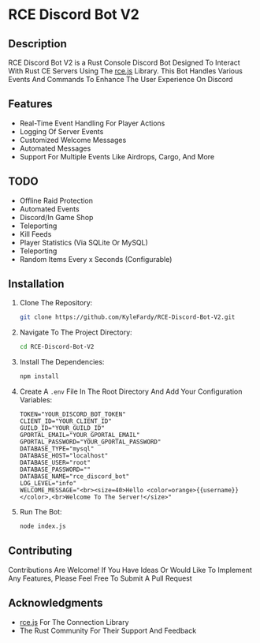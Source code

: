 # RCE Discord Bot V2

## Description

RCE Discord Bot V2 is a Rust Console Discord Bot Designed To Interact With Rust CE Servers Using The [rce.js](https://github.com/b1nzeex/rce.js) Library. This Bot Handles Various Events And Commands To Enhance The User Experience On Discord

## Features

- Real-Time Event Handling For Player Actions
- Logging Of Server Events
- Customized Welcome Messages
- Automated Messages
- Support For Multiple Events Like Airdrops, Cargo, And More

## TODO

- Offline Raid Protection
- Automated Events
- Discord/In Game Shop
- Teleporting
- Kill Feeds
- Player Statistics (Via SQLite Or MySQL)
- Teleporting
- Random Items Every x Seconds (Configurable)

## Installation

1. Clone The Repository:
    ```bash
    git clone https://github.com/KyleFardy/RCE-Discord-Bot-V2.git
    ```

2. Navigate To The Project Directory:
    ```bash
    cd RCE-Discord-Bot-V2
    ```

3. Install The Dependencies:
    ```bash
    npm install
    ```

4. Create A `.env` File In The Root Directory And Add Your Configuration Variables:
    ```env
    TOKEN="YOUR_DISCORD_BOT_TOKEN"
    CLIENT_ID="YOUR_CLIENT_ID"
    GUILD_ID="YOUR_GUILD_ID"
    GPORTAL_EMAIL="YOUR_GPORTAL_EMAIL"
    GPORTAL_PASSWORD="YOUR_GPORTAL_PASSWORD"
    DATABASE_TYPE="mysql"
    DATABASE_HOST="localhost"
    DATABASE_USER="root"
    DATABASE_PASSWORD=""
    DATABASE_NAME="rce_discord_bot"
    LOG_LEVEL="info"
    WELCOME_MESSAGE="<br><size=40>Hello <color=orange>{{username}}</color>,<br>Welcome To The Server!</size>"
    ```

5. Run The Bot:
    ```bash
    node index.js
    ```

## Contributing

Contributions Are Welcome! If You Have Ideas Or Would Like To Implement Any Features, Please Feel Free To Submit A Pull Request

## Acknowledgments

- [rce.js](https://github.com/b1nzeex/rce.js) For The Connection Library
- The Rust Community For Their Support And Feedback
